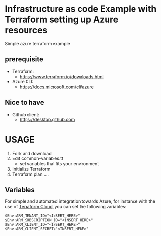 # Infrastructure as code Example with Terraform setting up Azure resources
 Simple azure terraform example

## prerequisite
* Terraform:
  * https://www.terraform.io/downloads.html
* Azure CLI:
  * https://docs.microsoft.com/cli/azure

## Nice to have
* Github client:
  * https://desktop.github.com


# USAGE

1. Fork and download
1. Edit common-variables.tf
    * set variables that fits your environment
1. Initialize Terraform
1. Terraform plan
....


## Variables
For simple and automated integration towards Azure, for instance with the use of [Terraform Cloud](https://www.terraform.io/), you can set the following variables:

```
$Env:ARM_TENANT_ID="<INSERT_HERE>"
$Env:ARM_SUBSCRIPTION_ID="<INSERT_HERE>"
$Env:ARM_CLIENT_ID="<INSERT_HERE>"
$Env:ARM_CLIENT_SECRET="<INSERT_HERE>"
```
